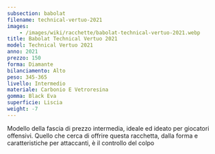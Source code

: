 ```yaml
---
subsection: babolat
filename: technical-vertuo-2021
images:
    - /images/wiki/racchette/babolat-technical-vertuo-2021.webp
title: Babolat Technical Vertuo 2021
model: Technical Vertuo 2021
anno: 2021
prezzo: 150
forma: Diamante
bilanciamento: Alto
peso: 345-365
livello: Intermedio
materiale: Carbonio E Vetroresina
gomma: Black Eva
superficie: Liscia
weight: -7
---
```

Modello della fascia di prezzo intermedia, ideale ed ideato per giocatori offensivi. Quello che cerca di offrire questa racchetta, dalla forma e caratteristiche per attaccanti, è il controllo del colpo